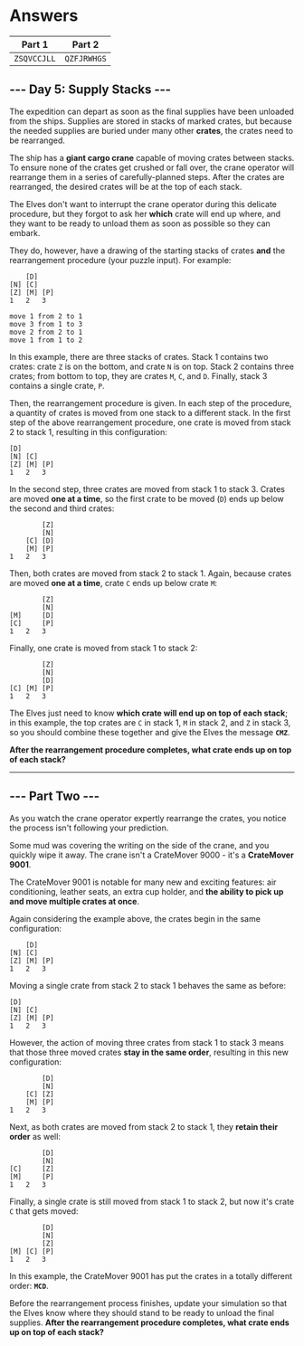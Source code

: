 # Answers

| Part 1      | Part 2      |
| ----------- | ----------- |
| `ZSQVCCJLL` | `QZFJRWHGS` |

## --- Day 5: Supply Stacks ---

The expedition can depart as soon as the final supplies have been unloaded from the ships. Supplies are stored in stacks of marked crates, but because the needed supplies are buried under many other __crates__, the crates need to be rearranged.

The ship has a __giant cargo crane__ capable of moving crates between stacks. To ensure none of the crates get crushed or fall over, the crane operator will rearrange them in a series of carefully-planned steps. After the crates are rearranged, the desired crates will be at the top of each stack.

The Elves don't want to interrupt the crane operator during this delicate procedure, but they forgot to ask her __which__ crate will end up where, and they want to be ready to unload them as soon as possible so they can embark.

They do, however, have a drawing of the starting stacks of crates __and__ the rearrangement procedure (your puzzle input). For example:

        [D]    
    [N] [C]    
    [Z] [M] [P]
    1   2   3 

    move 1 from 2 to 1
    move 3 from 1 to 3
    move 2 from 2 to 1
    move 1 from 1 to 2

In this example, there are three stacks of crates. Stack 1 contains two crates: crate `Z` is on the bottom, and crate `N` is on top. Stack 2 contains three crates; from bottom to top, they are crates `M`, `C`, and `D`. Finally, stack 3 contains a single crate, `P`.

Then, the rearrangement procedure is given. In each step of the procedure, a quantity of crates is moved from one stack to a different stack. In the first step of the above rearrangement procedure, one crate is moved from stack 2 to stack 1, resulting in this configuration:

    [D]        
    [N] [C]    
    [Z] [M] [P]
    1   2   3 

In the second step, three crates are moved from stack 1 to stack 3. Crates are moved __one at a time__, so the first crate to be moved (`D`) ends up below the second and third crates:

            [Z]
            [N]
        [C] [D]
        [M] [P]
    1   2   3

Then, both crates are moved from stack 2 to stack 1. Again, because crates are moved __one at a time__, crate `C` ends up below crate `M`:

            [Z]
            [N]
    [M]     [D]
    [C]     [P]
    1   2   3

Finally, one crate is moved from stack 1 to stack 2:

            [Z]
            [N]
            [D]
    [C] [M] [P]
    1   2   3

The Elves just need to know __which crate will end up on top of each stack__; in this example, the top crates are `C` in stack 1, `M` in stack 2, and `Z` in stack 3, so you should combine these together and give the Elves the message __`CMZ`__.

__After the rearrangement procedure completes, what crate ends up on top of each stack?__

-----------------

## --- Part Two ---

As you watch the crane operator expertly rearrange the crates, you notice the process isn't following your prediction.

Some mud was covering the writing on the side of the crane, and you quickly wipe it away. The crane isn't a CrateMover 9000 - it's a __CrateMover 9001__.

The CrateMover 9001 is notable for many new and exciting features: air conditioning, leather seats, an extra cup holder, and __the ability to pick up and move multiple crates at once__.

Again considering the example above, the crates begin in the same configuration:

        [D]    
    [N] [C]    
    [Z] [M] [P]
    1   2   3 

Moving a single crate from stack 2 to stack 1 behaves the same as before:

    [D]        
    [N] [C]    
    [Z] [M] [P]
    1   2   3 

However, the action of moving three crates from stack 1 to stack 3 means that those three moved crates __stay in the same order__, resulting in this new configuration:

            [D]
            [N]
        [C] [Z]
        [M] [P]
    1   2   3

Next, as both crates are moved from stack 2 to stack 1, they __retain their order__ as well:

            [D]
            [N]
    [C]     [Z]
    [M]     [P]
    1   2   3

Finally, a single crate is still moved from stack 1 to stack 2, but now it's crate `C` that gets moved:

            [D]
            [N]
            [Z]
    [M] [C] [P]
    1   2   3

In this example, the CrateMover 9001 has put the crates in a totally different order: __`MCD`__.

Before the rearrangement process finishes, update your simulation so that the Elves know where they should stand to be ready to unload the final supplies. __After the rearrangement procedure completes, what crate ends up on top of each stack?__